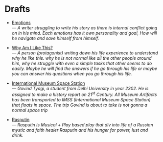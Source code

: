 # Drafts

- [Emotions](emotions/en.md)  
  — *A writer struggling to write his story as there is internal conflict going on in his mind. Each emotions has it own personality and goal, How will he navigate and save himself from himself.*

- [Why Am I Like This?](why-am-i-like-this/en.md)  
  — *A person (protagonist) writing down his life experience to understand why he like this. why he is not normal like all the other people around him, why he struggle with even a simple tasks that other seems to do easily. Maybe he will find the answers if he go through his life or maybe you can answer his questions when you go through his life.*

- [International Museum Space Station](imss/en.html)  
  — *Govind Tyagi, a student from Delhi University in year 2302. He is assigned to make a history report on 21<sup>st</sup> Century. All Museum Artifacts has been transported to IMSS (International Museum Space Station) that floats in space. The trip Govind is about to take is not gonna a normal space trip*

- [Rasputin](rasputin/en.md)  
— *Rasputin is Musical + Play based play that div into life of a Russian mystic and faith healer Rasputin and his hunger for power, lust and drink.*